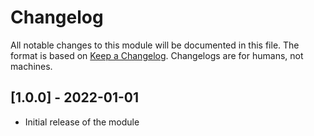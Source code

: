 # Changelog
All notable changes to this module will be documented in this file.
The format is based on [Keep a Changelog](http://keepachangelog.com/).
Changelogs are for humans, not machines.

## [1.0.0] - 2022-01-01

- Initial release of the module
